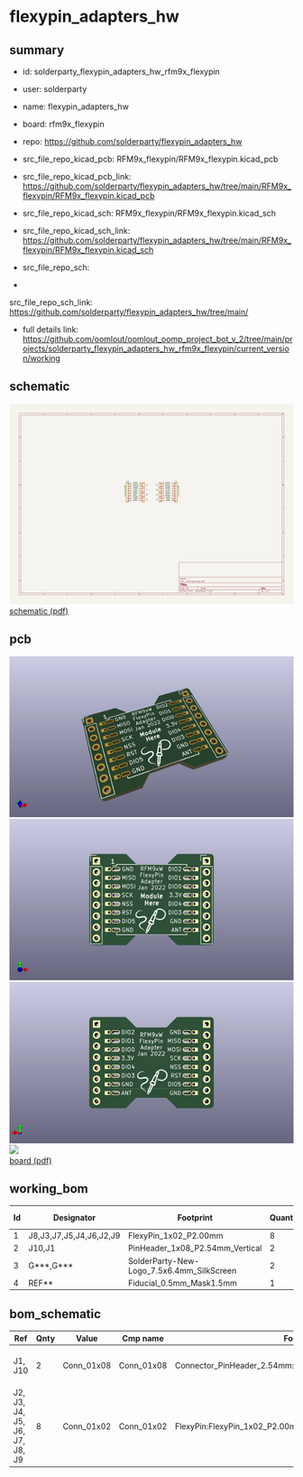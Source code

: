 # flexypin_adapters_hw
 
## summary 
* id: solderparty_flexypin_adapters_hw_rfm9x_flexypin
* user: solderparty
* name: flexypin_adapters_hw
* board: rfm9x_flexypin
* repo: https://github.com/solderparty/flexypin_adapters_hw
* src_file_repo_kicad_pcb: RFM9x_flexypin/RFM9x_flexypin.kicad_pcb
* src_file_repo_kicad_pcb_link: https://github.com/solderparty/flexypin_adapters_hw/tree/main/RFM9x_flexypin/RFM9x_flexypin.kicad_pcb
* src_file_repo_kicad_sch: RFM9x_flexypin/RFM9x_flexypin.kicad_sch
* src_file_repo_kicad_sch_link: https://github.com/solderparty/flexypin_adapters_hw/tree/main/RFM9x_flexypin/RFM9x_flexypin.kicad_sch

* src_file_repo_sch: 
*
 src_file_repo_sch_link: https://github.com/solderparty/flexypin_adapters_hw/tree/main/
* full details link: https://github.com/oomlout/oomlout_oomp_project_bot_v_2/tree/main/projects/solderparty_flexypin_adapters_hw_rfm9x_flexypin/current_version/working  

## schematic  
![](working_schematic_600.png)  
[schematic (pdf)](working_schematic.pdf)  

## pcb  
![](working_3d_600.png) 
![](working_3d_front_600.png)  
![](working_3d_back_600.png)  
![](working_600.png)  
[board (pdf)](working.pdf)  

## working_bom
| Id | Designator | Footprint | Quantity | Designation | Supplier and ref |  | None | 
| --- | --- | --- | --- | --- | --- | --- | --- | 
| 1 | J8,J3,J7,J5,J4,J6,J2,J9 | FlexyPin_1x02_P2.00mm | 8 | Conn_01x02 |  |  | [''] | 
| 2 | J10,J1 | PinHeader_1x08_P2.54mm_Vertical | 2 | Conn_01x08 |  |  | [''] | 
| 3 | G***,G*** | SolderParty-New-Logo_7.5x6.4mm_SilkScreen | 2 | LOGO |  |  | [''] | 
| 4 | REF** | Fiducial_0.5mm_Mask1.5mm | 1 | Fiducial_0.5mm_Mask1.5mm |  |  | [''] | 


## bom_schematic
| Ref | Qnty | Value | Cmp name | Footprint | Description | Vendor | DNP | 
| --- | --- | --- | --- | --- | --- | --- | --- | 
| J1, J10 | 2 | Conn_01x08 | Conn_01x08 | Connector_PinHeader_2.54mm:PinHeader_1x08_P2.54mm_Vertical | Generic connector, single row, 01x08, script generated (kicad-library-utils/schlib/autogen/connector/) |  |  | 
| J2, J3, J4, J5, J6, J7, J8, J9 | 8 | Conn_01x02 | Conn_01x02 | FlexyPin:FlexyPin_1x02_P2.00mm | Generic connector, single row, 01x02, script generated (kicad-library-utils/schlib/autogen/connector/) |  |  | 



